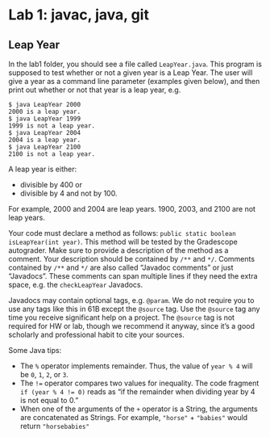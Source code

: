 # Lab 1: javac, java, git

## Leap Year
In the lab1 folder, you should see a file called `LeapYear.java`. This program is supposed to test whether or not a given year is a Leap Year. The user will give a year as a command line parameter (examples given below), and then print out whether or not that year is a leap year, e.g.
```
$ java LeapYear 2000
2000 is a leap year.
$ java LeapYear 1999
1999 is not a leap year.
$ java LeapYear 2004
2004 is a leap year.
$ java LeapYear 2100
2100 is not a leap year.
```
A leap year is either:
* divisible by 400 or
* divisible by 4 and not by 100.

For example, 2000 and 2004 are leap years. 1900, 2003, and 2100 are not leap years.

Your code must declare a method as follows: `public static boolean isLeapYear(int year)`. This method will be tested by the Gradescope autograder. Make sure to provide a description of the method as a comment. Your description should be contained by `/**` and `*/`. Comments contained by `/**` and `*/` are also called “Javadoc comments” or just “Javadocs”. These comments can span multiple lines if they need the extra space, e.g. the `checkLeapYear` Javadocs.

Javadocs may contain optional tags, e.g. `@param`. We do not require you to use any tags like this in 61B except the `@source` tag. Use the `@source` tag any time you receive significant help on a project. The `@source` tag is not required for HW or lab, though we recommend it anyway, since it’s a good scholarly and professional habit to cite your sources.

Some Java tips:

* The `%` operator implements remainder. Thus, the value of `year % 4` will be `0`, `1`, `2`, or `3`.
* The `!=` operator compares two values for inequality. The code fragment `if (year % 4 != 0)` reads as “if the remainder when dividing year by 4 is not equal to 0.”
* When one of the arguments of the `+` operator is a String, the arguments are concatenated as Strings. For example, `"horse"` + `"babies"` would return `"horsebabies"`
